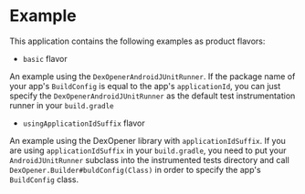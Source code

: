 # Example

This application contains the following examples as product flavors:

- `basic` flavor

An example using the `DexOpenerAndroidJUnitRunner`.
If the package name of your app's `BuildConfig` is equal to the app's `applicationId`, you can just specify the `DexOpenerAndroidJUnitRunner` as the default test instrumentation runner in your `build.gradle`

- `usingApplicationIdSuffix` flavor

An example using the DexOpener library with `applicationIdSuffix`.
If you are using `applicationIdSuffix` in your `build.gradle`, you need to put your `AndroidJUnitRunner` subclass into the instrumented tests directory and call `DexOpener.Builder#buldConfig(Class)` in order to specify the app's `BuildConfig` class.
